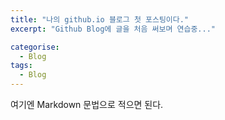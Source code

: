 ```yaml
---
title: "나의 github.io 블로그 첫 포스팅이다."
excerpt: "Github Blog에 글을 처음 써보며 연습중..."

categorise:
  - Blog
tags:
  - Blog
---
```

여기엔 Markdown 문법으로 적으면 된다.